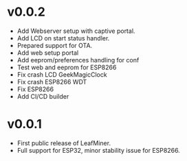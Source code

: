 # v0.0.2
- Add Webserver setup with captive portal.
- Add LCD on start status handler.
- Prepared support for OTA.
- Add web setup portal
- Add eeprom/preferences handling for conf
- Test web and eeprom for ESP8266
- Fix crash LCD GeekMagicClock
- Fix crash ESP8266 WDT
- Fix ESP8266
- Add CI/CD builder

# v0.0.1

- First public release of LeafMiner.
- Full support for ESP32, minor stability issue for ESP8266.
